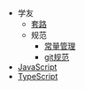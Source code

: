 - 学友
  - [套路](./src/0001.md)
  - 规范
    - [常量管理](./src/0002.md)
    - [git规范](./src/0003.md)
- [JavaScript](https://yangxueyou.github.io/xueyou_javascript/#/)
- [TypeScript](https://yangxueyou.github.io/xueyou_typescript/#/)